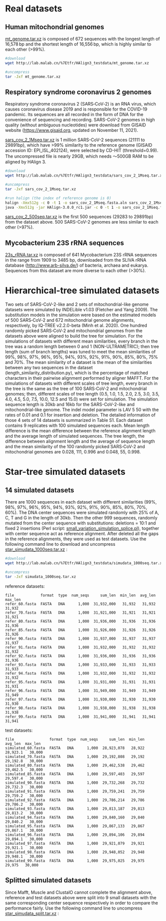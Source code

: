 # Real datasets 

## Human mitochondrial genomes

<a href="http://lab.malab.cn/%7Etfr/HAlign3_testdata/mt_genome.tar.xz" download="mt_genome.tar.xz">mt_genome.tar.xz</a> is composed of 672 sequences with the longest length of 16,578 bp and the shortest length of 16,556 bp, which is highly similar to each other  (>99%). 
```bash
#download
wget http://lab.malab.cn/%7Etfr/HAlign3_testdata/mt_genome.tar.xz

#uncompress
tar -Jxf mt_genome.tar.xz
```

## Respiratory syndrome coronavirus 2 genomes

Respiratory syndrome coronavirus 2 (SARS‑CoV‑2) is an RNA virus, which causes coronavirus disease 2019  and is responsible for the COVID-19 pandemic. Its sequences are all recorded in the form of DNA for the convenience of sequencing and recording. SARS-CoV-2 genomes in high quality (without ambiguous nucleotides) were download from GISAID website (https://www.gisaid.org, updated on November 11, 2021). 

<a href="http://lab.malab.cn/%7Etfr/HAlign3_testdata/sars_cov_2_1Mseq.tar.xz" download="sars_cov_2_1Mseq.tar.xz">sars_cov_2_1Mseq.tar.xz</a> is 1 million SARS-CoV-2 sequences (21111 to 29891bp), which have >99% similarity to the reference genome (GISAID accession ID: EPI_ISL_402124), were selected by CD-HIT (threshold=0.99). The uncompressed file is nearly 29GB, which needs ～500GB RAM to be aligned by HAlign 3. 
```bash
#download
wget http://lab.malab.cn/%7Etfr/HAlign3_testdata/sars_cov_2_1Mseq.tar.xz

#uncompress
tar -Jxf sars_cov_2_1Mseq.tar.xz

#run halign (the index of reference genome is 0)
halign -Xmx512g -c 0 -t 1 -o sars_cov_2_1Mseq.fasta.aln sars_cov_2_1Mseq.fasta   #conda version
java -Xmx512g -jar HAlign-3.0.0_rc1.jar -c 0 -t 1 -o sars_cov_2_1Mseq.fasta.aln sars_cov_2_1Mseq.fasta   #released package
```


<a href="http://lab.malab.cn/%7Etfr/HAlign3_testdata/sars_cov_2_500seq.tar.xz" download="sars_cov_2_500seq.tar.xz">sars_cov_2_500seq.tar.xz</a> is the first 500 sequences (29283 to 29891bp) from the dataset above. 500 SARS-CoV-2 genomes are less similar to each other (>97%).



## Mycobacterium 23S rRNA sequences

<a href="http://lab.malab.cn/%7Etfr/HAlign3_testdata/23s_rRNA.tar.xz" download="23s_rRNA.tar.xz">23s_rRNA.tar.xz</a> is composed of 641 Mycobacterium 23S rRNA sequences in the range from 1909 to 3485 bp, downloaded from the SLIVA rRNA database (http://www.arb-silva.de/) of bacteria, archaea and eukarya. Sequences from this dataset are more diverse to each other (>30%).



# Hierarchical-tree simulated datasets

Two sets of SARS-CoV-2-like and 2 sets of mitochondrial-like genome datasets were simulated by INDELible v1.03 (Fletcher and Yang 2009). The substitution models in the simulation were based on the estimated models of 500 SARS‑CoV‑2 and 672 mitochondrial genome alignments, respectively, by IQ-TREE v2.2.0-beta (Minh et al. 2020). One hundred randomly picked SARS‑CoV‑2 and mitochondrial genomes from the datasets above were aligned to build the tree for simulation. For the simulations of datasets with different mean similarities, every branch in the tree was a random length between 0 and 1 (NON-ULTRAMETRIC); then tree length (sum of branch lengths) was tuned to meet the mean similarities of 99%, 98%, 97%, 96%, 95%, 94%, 93%, 92%, 91%, 90%, 85%, 80%, 75% and 70%. The mean similarity of a dataset is the mean of the similarities between any two sequences in the dataset (length_similarity_distribution.py), which is the percentage of matched characters in their pairwise alignment performed by aligner MAFFT. For the simulations of datasets with different scales of tree length, every branch in the tree is the same as the tree of 100 SARS‑CoV‑2 and mitochondrial genomes; then, different scales of tree length (0.5, 1.0, 1.5, 2.0, 2.5, 3.0, 3.5, 4.0, 4.5, 5.0, 7.5, 10.0, 12.5 and 15.0) were set for simulation. The simulation sequence length is 30kb and 16kb for the SARS-CoV-2-like and mitochondrial-like genome. The indel model parameter is LAV 5 50 with the rates of 0.01 and 0.1 for insertion and deletion. The detailed information of those 4 sets of 14 datasets is summarized in Table S1. Each dataset contains 9 replicates with 100 simulated sequences each. Mean length difference is the mean difference between the reference alignment length and the average length of simulated sequences. The tree length, the difference between alignment length and the average of sequence length and the mean similarity of the 100 randomly picked SARS‑CoV‑2 and mitochondrial genomes are 0.028, 111, 0.996 and 0.048, 55, 0.998. 



# Star-tree simulated datasets

## 14 simulated datasets

There are 1000 sequences in each dataset with different similarities (99%, 98%, 97%, 96%, 95%, 94%, 93%, 92%, 91%, 90%, 85%, 80%, 70%, 60%). The DNA center sequences were simulated randomly with 25% of A, C, T and G in the length of 30kb. Then the other 999 sequences, randomly mutated from the center sequence with substitutions: deletions = 10:1 and fixed 2 insertions (Perl script: [small_variation_simulation_splice.pl](https://github.com/malabz/MSATOOLS/tree/main/small_variation_simulation)), together with center sequence act as reference alignment. After deleted all the gaps in the reference alignments, they were used as test datasets.  Use the following command line to download and uncompress <a href="http://lab.malab.cn/%7Etfr/HAlign3_testdata/star_simudata_1000seq.tar.xz" download="star_simudata_1000seq.tar.xz">star_simudata_1000seq.tar.xz</a> :

```bash
#download
wget http://lab.malab.cn/%7Etfr/HAlign3_testdata/simudata_1000seq.tar.xz

#uncompress
tar -Jxf simudata_1000seq.tar.xz
```

reference datasets:

```
file            format  type  num_seqs     sum_len  min_len  avg_len  max_len
refer_60.fasta  FASTA   DNA      1,000  31,932,000   31,932   31,932   31,932
refer_70.fasta  FASTA   DNA      1,000  31,921,000   31,921   31,921   31,921
refer_80.fasta  FASTA   DNA      1,000  31,936,000   31,936   31,936   31,936
refer_85.fasta  FASTA   DNA      1,000  31,926,000   31,926   31,926   31,926
refer_90.fasta  FASTA   DNA      1,000  31,937,000   31,937   31,937   31,937
refer_91.fasta  FASTA   DNA      1,000  31,932,000   31,932   31,932   31,932
refer_92.fasta  FASTA   DNA      1,000  31,936,000   31,936   31,936   31,936
refer_93.fasta  FASTA   DNA      1,000  31,933,000   31,933   31,933   31,933
refer_94.fasta  FASTA   DNA      1,000  31,932,000   31,932   31,932   31,932
refer_95.fasta  FASTA   DNA      1,000  31,931,000   31,931   31,931   31,931
refer_96.fasta  FASTA   DNA      1,000  31,949,000   31,949   31,949   31,949
refer_97.fasta  FASTA   DNA      1,000  31,930,000   31,930   31,930   31,930
refer_98.fasta  FASTA   DNA      1,000  31,938,000   31,938   31,938   31,938
refer_99.fasta  FASTA   DNA      1,000  31,941,000   31,941   31,941   31,941
```

test datasets:

```
file                format  type  num_seqs     sum_len  min_len   avg_len  max_len
simulated_60.fasta  FASTA   DNA      1,000  28,923,078   28,922  28,923.1   30,000
simulated_70.fasta  FASTA   DNA      1,000  29,192,808   29,192  29,192.8   30,000
simulated_80.fasta  FASTA   DNA      1,000  29,462,538   29,462  29,462.5   30,000
simulated_85.fasta  FASTA   DNA      1,000  29,597,403   29,597  29,597.4   30,000
simulated_90.fasta  FASTA   DNA      1,000  29,732,268   29,732  29,732.3   30,000
simulated_91.fasta  FASTA   DNA      1,000  29,759,241   29,759  29,759.2   30,000
simulated_92.fasta  FASTA   DNA      1,000  29,786,214   29,786  29,786.2   30,000
simulated_93.fasta  FASTA   DNA      1,000  29,813,187   29,813  29,813.2   30,000
simulated_94.fasta  FASTA   DNA      1,000  29,840,160   29,840  29,840.2   30,000
simulated_95.fasta  FASTA   DNA      1,000  29,867,133   29,867  29,867.1   30,000
simulated_96.fasta  FASTA   DNA      1,000  29,894,106   29,894  29,894.1   30,000
simulated_97.fasta  FASTA   DNA      1,000  29,921,079   29,921  29,921.1   30,000
simulated_98.fasta  FASTA   DNA      1,000  29,948,052   29,948  29,948.1   30,000
simulated_99.fasta  FASTA   DNA      1,000  29,975,025   29,975    29,975   30,000
```



## Splitted simulated datasets

Since Mafft, Muscle and ClustalO cannot complete the alignment above, reference and test datasets above were split into 9 small datasets with the same corresponding center sequence respectively in order to compare the performance fairly. Use the following command line to uncompress <a href="http://lab.malab.cn/%7Etfr/HAlign3_testdata/star_simudata_split.tar.xz" download="star_simudata_split.tar.xz">star_simudata_split.tar.xz</a> :

